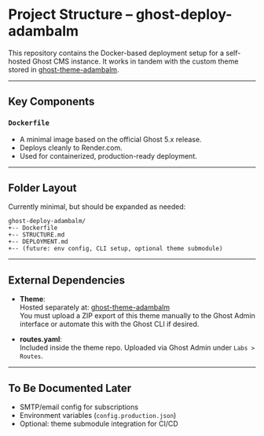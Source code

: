 # Project Structure – ghost-deploy-adambalm

This repository contains the Docker-based deployment setup for a self-hosted Ghost CMS instance. It works in tandem with the custom theme stored in [ghost-theme-adambalm](https://github.com/adambalm/ghost-theme-adambalm).

---

##  Key Components

### `Dockerfile`
- A minimal image based on the official Ghost 5.x release.
- Deploys cleanly to Render.com.
- Used for containerized, production-ready deployment.

---

##  Folder Layout

Currently minimal, but should be expanded as needed:

```
ghost-deploy-adambalm/
+-- Dockerfile
+-- STRUCTURE.md
+-- DEPLOYMENT.md
+-- (future: env config, CLI setup, optional theme submodule)
```

---

##  External Dependencies

- **Theme**:  
  Hosted separately at: [ghost-theme-adambalm](https://github.com/adambalm/ghost-theme-adambalm)  
  You must upload a ZIP export of this theme manually to the Ghost Admin interface or automate this with the Ghost CLI if desired.

- **routes.yaml**:  
  Included inside the theme repo. Uploaded via Ghost Admin under `Labs > Routes`.

---

##  To Be Documented Later

- SMTP/email config for subscriptions  
- Environment variables (`config.production.json`)  
- Optional: theme submodule integration for CI/CD
